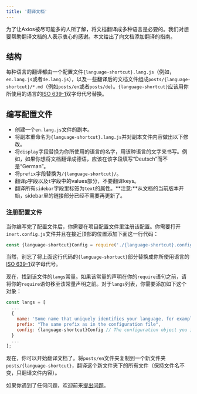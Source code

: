 ```yaml
---
title: '翻译文档'
---
```


为了让Axios被尽可能多的人所了解，将文档翻译成多种语言是必要的。我们对想要帮助翻译文档的人表示衷心的感谢。本文给出了向文档添加翻译的指南。

## 结构

每种语言的翻译都由一个配置文件`{language-shortcut}.lang.js`（例如，`en.lang.js`或者`de.lang.js`），以及一些翻译后的文档文件组成`posts/{language-shortcut}/*.md`（例如`posts/en`或者`posts/de`）。`{language-shortcut}`应该用你所使用的语言的[ISO 639-1](https://en.wikipedia.org/wiki/ISO_639-1)双字母代号替换。

## 编写配置文件

 - 创建一个`en.lang.js`文件的副本。
 - 将副本重命名为`{language-shortcut}.lang.js`并对副本文件内容做出以下修改。
 - 将`display`字段替换为你所使用的语言的名字，用该种语言的文字来书写。例如，如果你想将文档翻译成德语，应该在该字段填写“Deutsch”而不是“German”。
 - 将`prefix`字段替换为`/{language-shortcut}/`。
 - 翻译`p`字段以及`t`字段中的values部分，不要翻译keys。
 - 翻译所有`sidebar`字段里标签为`text`的属性。**注意:**从文档的当前版本开始，sidebar里的链接部分已经不需要再更新了。

### 注册配置文件

当你编写完了配置文件后，你需要在项目配置文件里注册该配置。你需要打开`inert.config.js`文件并且在接近顶部的位置添加下面这一行代码：

```js
const {language-shortcut}Config = require('./{language-shortcut}.config.js');
```

当然，别忘了将上面这行代码的`{language-shortuct}`部分替换成你所使用语言的[ISO 639-1](https://en.wikipedia.org/wiki/ISO_639-1)双字母代号。

现在，找到该文件的`langs`常量。如果该常量的声明在你的`require`语句之前，请将你的`require`语句移至该常量声明之前。对于`langs`列表，你需要添加如下这个对象：

```js
const langs = [
  ...
  {
    name: 'Some name that uniquely identifies your language, for example "English" or "German"',
    prefix: "The same prefix as in the configuration file",
    config: {language-shortcut}Config // The configuration object you imported earlier
  }
  ...
];
```

现在，你可以开始翻译文档了。将`posts/en`文件夹复制到一个新文件夹`posts/{language-shortcut}`，翻译这个新文件夹下的所有文件（保持文件名不变，只翻译文件内容）。

如果你遇到了任何问题，欢迎前来[提出问题](https://github.com/axios/axios-docs/issues/new/choose)。
